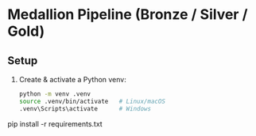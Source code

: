 # Medallion Pipeline (Bronze / Silver / Gold)

## Setup

1. Create & activate a Python venv:
   ```bash
   python -m venv .venv
   source .venv/bin/activate   # Linux/macOS
   .venv\Scripts\activate      # Windows
pip install -r requirements.txt
